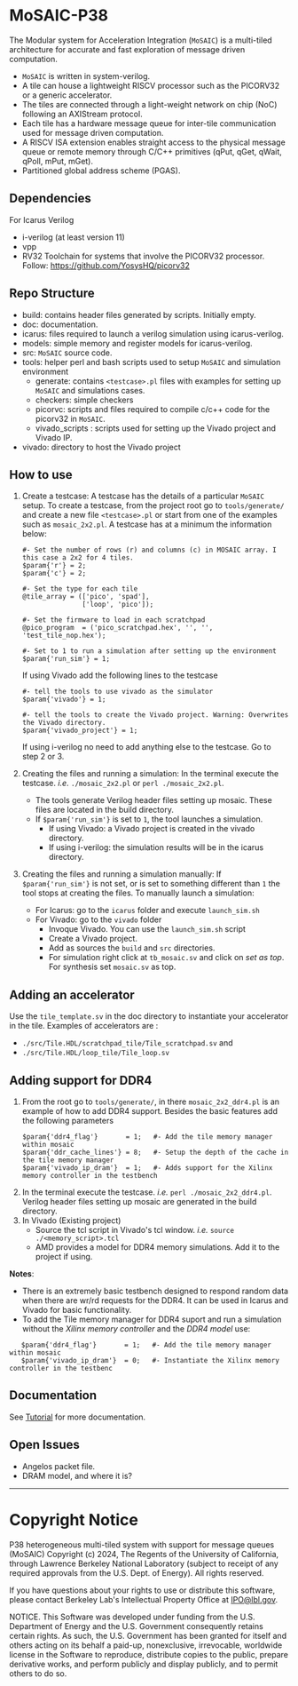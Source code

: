 # MoSAIC-P38
The Modular system for Acceleration Integration (`MoSAIC`) is a multi-tiled architecture for accurate and fast exploration of message driven computation.

- `MoSAIC` is written in system-verilog.
- A tile can house a lightweight RISCV processor such as the PICORV32 or a generic accelerator. 
- The tiles are connected through a light-weight network on chip (NoC) following an AXIStream protocol. 
- Each tile has a hardware message queue for inter-tile communication used for message driven computation. 
- A RISCV ISA extension enables straight access to the physical message queue or remote memory through C/C++ primitives (qPut, qGet, qWait, qPoll, mPut, mGet).
- Partitioned global address scheme (PGAS).

## Dependencies
For Icarus Verilog 
- i-verilog (at least version 11)
- vpp
- RV32 Toolchain for systems that involve the PICORV32 processor. Follow: https://github.com/YosysHQ/picorv32

## Repo Structure

- build: contains header files generated by scripts. Initially empty.
- doc: documentation. 
- icarus: files required to launch a verilog simulation using icarus-verilog.
- models: simple memory and register models for icarus-verilog.
- src: `MoSAIC` source code. 
- tools: helper perl and bash scripts used to setup `MoSAIC` and simulation environment 
  - generate: contains `<testcase>.pl` files with examples for setting up `MoSAIC` and simulations cases. 
  - checkers: simple checkers
  - picorvc: scripts and files required to compile c/c++ code for the picorv32 in `MoSAIC`.
  - vivado_scripts : scripts used for setting up the Vivado project and Vivado IP.
- vivado: directory to host the Vivado project

## How to use

1. Create a testcase:
   A testcase has the details of a particular `MoSAIC` setup. To create a testcase, from the project root go to `tools/generate/` and create a new file `<testcase>.pl` or start from one of the examples such as `mosaic_2x2.pl`. A testcase has at a minimum the information below:
   ```
   #- Set the number of rows (r) and columns (c) in MOSAIC array. I this case a 2x2 for 4 tiles.
   $param{'r'} = 2;
   $param{'c'} = 2;
   
   #- Set the type for each tile
   @tile_array = (['pico', 'spad'],
                  ['loop', 'pico']);
   
   #- Set the firmware to load in each scratchpad
   @pico_program  = ('pico_scratchpad.hex', '', '', 'test_tile_nop.hex');

   #- Set to 1 to run a simulation after setting up the environment
   $param{'run_sim'} = 1;
   ```
   
   If using Vivado add the following lines to the testcase
   
   ```
   #- tell the tools to use vivado as the simulator
   $param{'vivado'} = 1;

   #- tell the tools to create the Vivado project. Warning: Overwrites the Vivado directory.
   $param{'vivado_project'} = 1;
   ```

   If using i-verilog no need to add anything else to the testcase. Go to step 2 or 3.

2. Creating the files and running a simulation:
   In the terminal execute the testcase. *i.e*. `./mosaic_2x2.pl` or `perl ./mosaic_2x2.pl`.
   - The tools generate Verilog header files setting up mosaic. These files are located in the build directory.
   - If `$param{'run_sim'}` is set to `1`, the tool launches a simulation.
     - If using Vivado: a Vivado project is created in the vivado directory.
     - If using i-verilog: the simulation results will be in the icarus directory.

3. Creating the files and running a simulation manually:
   If `$param{'run_sim'}` is not set, or is set to something different than `1` the tool stops at creating the files. To manually launch a simulation:
      - For Icarus: go to the `icarus` folder and execute `launch_sim.sh`
      - For Vivado: go to the `vivado` folder
        - Invoque Vivado. You can use the `launch_sim.sh` script 
        - Create a Vivado project.
        - Add as sources the `build` and `src` directories.
        - For simulation right click at `tb_mosaic.sv` and click on *set as top*. For synthesis set `mosaic.sv` as top.

## Adding an accelerator

Use the `tile_template.sv` in the doc directory to instantiate your accelerator in the tile. Examples of accelerators are : 
- `./src/Tile.HDL/scratchpad_tile/Tile_scratchpad.sv` and 
- `./src/Tile.HDL/loop_tile/Tile_loop.sv`

## Adding support for DDR4

1. From the root go to `tools/generate/`, in there `mosaic_2x2_ddr4.pl` is an example of how to add DDR4 support. Besides the basic features add the following parameters 
      ```
      $param{'ddr4_flag'}       = 1;   #- Add the tile memory manager within mosaic
      $param{'ddr_cache_lines'} = 8;   #- Setup the depth of the cache in the tile memory manager
      $param{'vivado_ip_dram'}  = 1;   #- Adds support for the Xilinx memory controller in the testbench 
      ```
2. In the terminal execute the testcase. *i.e.* `perl ./mosaic_2x2_ddr4.pl`. Verilog header files setting up mosaic are generated in the build directory.
3. In Vivado (Existing project)
    - Source the tcl script in Vivado's tcl window. *i.e.* `source ./<memory_script>.tcl`
    - AMD provides a model for DDR4 memory simulations. Add it to the project if using. 

**Notes**:
- There is an extremely basic testbench designed to respond random data when there are wr/rd requests for the DDR4. It can be used in Icarus and Vivado for basic functionality.  
- To add the Tile memory manager for DDR4 suport and run a simulation without the *Xilinx memory controller* and the *DDR4 model* use:

```
   $param{'ddr4_flag'}       = 1;   #- Add the tile memory manager within mosaic
   $param{'vivado_ip_dram'}  = 0;   #- Instantiate the Xilinx memory controller in the testbenc 
```
## Documentation
See [Tutorial](https://github.com/lbnlcomputerarch/MoSAIC-P38/tree/main/doc) for more documentation.

## Open Issues
- Angelos packet file.
- DRAM model, and where it is?

****************************
# Copyright Notice

P38 heterogeneous multi-tiled system with support for message queues (MoSAIC) Copyright (c) 2024, The Regents of the University of California, 
through Lawrence Berkeley National Laboratory (subject to receipt of
any required approvals from the U.S. Dept. of Energy). All rights reserved.

If you have questions about your rights to use or distribute this software,
please contact Berkeley Lab's Intellectual Property Office at
IPO@lbl.gov.

NOTICE.  This Software was developed under funding from the U.S. Department
of Energy and the U.S. Government consequently retains certain rights.  As
such, the U.S. Government has been granted for itself and others acting on
its behalf a paid-up, nonexclusive, irrevocable, worldwide license in the
Software to reproduce, distribute copies to the public, prepare derivative 
works, and perform publicly and display publicly, and to permit others to do so.


